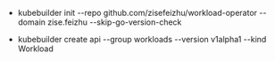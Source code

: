 - kubebuilder init --repo github.com/zisefeizhu/workload-operator  --domain zise.feizhu --skip-go-version-check

-  kubebuilder create api --group workloads --version v1alpha1 --kind Workload


